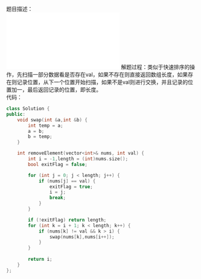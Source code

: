 题目描述：  
![image](/basical/array/code/removeitems.md)
解题过程：类似于快速排序的操作，先扫描一部分数据看是否存在val，如果不存在则直接返回数组长度，如果存在则记录位置，从下一个位置开始扫描，如果不是val则进行交换，并且记录的位置加一，最后返回记录的位置，即长度。  
代码：  
```cpp
class Solution {
public:
    void swap(int &a,int &b) {
        int temp = a;
        a = b;
        b = temp;
    }

    int removeElement(vector<int>& nums, int val) {
        int i = -1,length = (int)nums.size();
        bool exitFlag = false;

        for (int j = 0; j < length; j++) {
            if (nums[j] == val) {
                exitFlag = true;
                i = j;
                break;
            }
        }

        if (!exitFlag) return length;
        for (int k = i + 1; k < length; k++) {
            if (nums[k] != val && k > i) {
                swap(nums[k],nums[i++]);
            }
        }
        
        return i;
    }
};
```